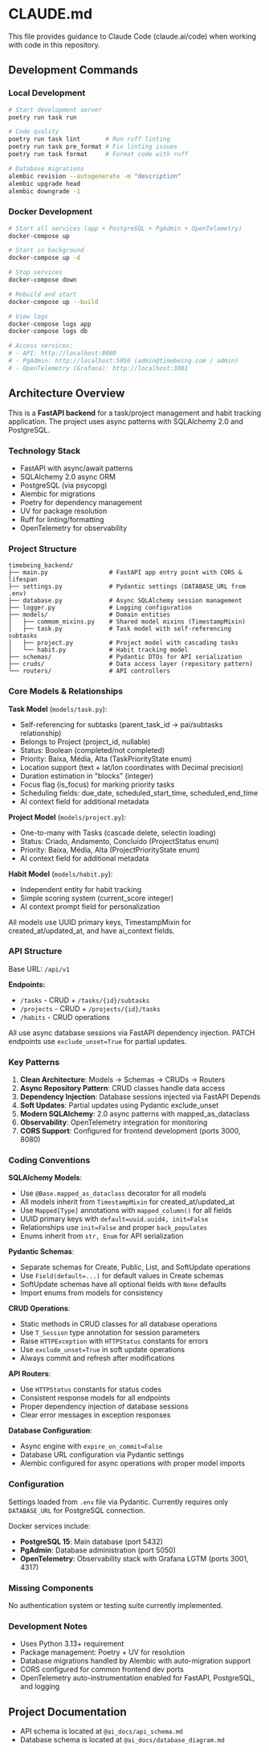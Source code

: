 # CLAUDE.md

This file provides guidance to Claude Code (claude.ai/code) when working with code in this repository.

## Development Commands

### Local Development
```bash
# Start development server
poetry run task run

# Code quality
poetry run task lint       # Run ruff linting
poetry run task pre_format # Fix linting issues
poetry run task format     # Format code with ruff

# Database migrations
alembic revision --autogenerate -m "description"
alembic upgrade head
alembic downgrade -1
```

### Docker Development
```bash
# Start all services (app + PostgreSQL + PgAdmin + OpenTelemetry)
docker-compose up

# Start in background
docker-compose up -d

# Stop services
docker-compose down

# Rebuild and start
docker-compose up --build

# View logs
docker-compose logs app
docker-compose logs db

# Access services:
# - API: http://localhost:8000
# - PgAdmin: http://localhost:5050 (admin@timebeing.com / admin)
# - OpenTelemetry (Grafana): http://localhost:3001
```

## Architecture Overview

This is a **FastAPI backend** for a task/project management and habit tracking application. The project uses async patterns with SQLAlchemy 2.0 and PostgreSQL.

### Technology Stack
- FastAPI with async/await patterns
- SQLAlchemy 2.0 async ORM
- PostgreSQL (via psycopg)
- Alembic for migrations
- Poetry for dependency management
- UV for package resolution
- Ruff for linting/formatting
- OpenTelemetry for observability

### Project Structure
```
timebeing_backend/
├── main.py                 # FastAPI app entry point with CORS & lifespan
├── settings.py             # Pydantic settings (DATABASE_URL from .env)
├── database.py             # Async SQLAlchemy session management
├── logger.py               # Logging configuration
├── models/                 # Domain entities
│   ├── commom_mixins.py    # Shared model mixins (TimestampMixin)
│   ├── task.py             # Task model with self-referencing subtasks
│   ├── project.py          # Project model with cascading tasks
│   └── habit.py            # Habit tracking model
├── schemas/                # Pydantic DTOs for API serialization
├── cruds/                  # Data access layer (repository pattern)
└── routers/                # API controllers
```

### Core Models & Relationships

**Task Model** (`models/task.py`):
- Self-referencing for subtasks (parent_task_id → pai/subtasks relationship)
- Belongs to Project (project_id, nullable)
- Status: Boolean (completed/not completed)
- Priority: Baixa, Média, Alta (TaskPriorityState enum)
- Location support (text + lat/lon coordinates with Decimal precision)
- Duration estimation in "blocks" (integer)
- Focus flag (is_focus) for marking priority tasks
- Scheduling fields: due_date, scheduled_start_time, scheduled_end_time
- AI context field for additional metadata

**Project Model** (`models/project.py`):
- One-to-many with Tasks (cascade delete, selectin loading)
- Status: Criado, Andamento, Concluído (ProjectStatus enum)
- Priority: Baixa, Média, Alta (ProjectPriorityState enum)
- AI context field for additional metadata

**Habit Model** (`models/habit.py`):
- Independent entity for habit tracking
- Simple scoring system (current_score integer)
- AI context prompt field for personalization

All models use UUID primary keys, TimestampMixin for created_at/updated_at, and have ai_context fields.

### API Structure

Base URL: `/api/v1`

**Endpoints:**
- `/tasks` - CRUD + `/tasks/{id}/subtasks`
- `/projects` - CRUD + `/projects/{id}/tasks` 
- `/habits` - CRUD operations

All use async database sessions via FastAPI dependency injection. PATCH endpoints use `exclude_unset=True` for partial updates.

### Key Patterns

1. **Clean Architecture**: Models → Schemas → CRUDs → Routers
2. **Async Repository Pattern**: CRUD classes handle data access
3. **Dependency Injection**: Database sessions injected via FastAPI Depends
4. **Soft Updates**: Partial updates using Pydantic exclude_unset
5. **Modern SQLAlchemy**: 2.0 async patterns with mapped_as_dataclass
6. **Observability**: OpenTelemetry integration for monitoring
7. **CORS Support**: Configured for frontend development (ports 3000, 8080)

### Coding Conventions

**SQLAlchemy Models**:
- Use `@Base.mapped_as_dataclass` decorator for all models
- All models inherit from `TimestampMixin` for created_at/updated_at
- Use `Mapped[Type]` annotations with `mapped_column()` for all fields
- UUID primary keys with `default=uuid.uuid4, init=False`
- Relationships use `init=False` and proper `back_populates`
- Enums inherit from `str, Enum` for API serialization

**Pydantic Schemas**:
- Separate schemas for Create, Public, List, and SoftUpdate operations
- Use `Field(default=...)` for default values in Create schemas
- SoftUpdate schemas have all optional fields with `None` defaults
- Import enums from models for consistency

**CRUD Operations**:
- Static methods in CRUD classes for all database operations
- Use `T_Session` type annotation for session parameters
- Raise `HTTPException` with `HTTPStatus` constants for errors
- Use `exclude_unset=True` in soft update operations
- Always commit and refresh after modifications

**API Routers**:
- Use `HTTPStatus` constants for status codes
- Consistent response models for all endpoints
- Proper dependency injection of database sessions
- Clear error messages in exception responses

**Database Configuration**:
- Async engine with `expire_on_commit=False`
- Database URL configuration via Pydantic settings
- Alembic configured for async operations with proper model imports

### Configuration

Settings loaded from `.env` file via Pydantic. Currently requires only `DATABASE_URL` for PostgreSQL connection.

Docker services include:
- **PostgreSQL 15**: Main database (port 5432)
- **PgAdmin**: Database administration (port 5050)
- **OpenTelemetry**: Observability stack with Grafana LGTM (ports 3001, 4317)

### Missing Components

No authentication system or testing suite currently implemented.

### Development Notes

- Uses Python 3.13+ requirement
- Package management: Poetry + UV for resolution
- Database migrations handled by Alembic with auto-migration support
- CORS configured for common frontend dev ports
- OpenTelemetry auto-instrumentation enabled for FastAPI, PostgreSQL, and logging

## Project Documentation

- API schema is located at `@ai_docs/api_schema.md`
- Database schema is located at `@ai_docs/database_diagram.md`